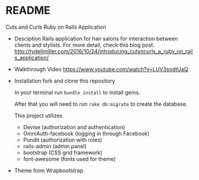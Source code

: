 # README

Cuts and Curls Ruby on Rails Application

* Desciption
Rails application for hair salons for interaction between clients and stylists.
For more detail, check this blog post. http://tydellmiller.com/2016/10/24/introducing_cutsncurls_a_ruby_on_rails_application/

* Walkthrough Video
https://www.youtube.com/watch?v=LUV3sodtUaQ

* Installation
  fork and clone this repository

  In your terminal run `bundle install` to install gems.

  After that you will need to run `rake db:migrate` to create the database.
  
  This project utilizes 
  - Devise (authorization and authentication)
  - OmniAuth-facebook (logging in through Facebook)
  - Pundit (authorization with roles)
  - rails-admin (admin panel)
  - bootstrap (CSS grid framework)
  - font-awesome (fonts used for theme)

* Theme from Wrapbootstrap
